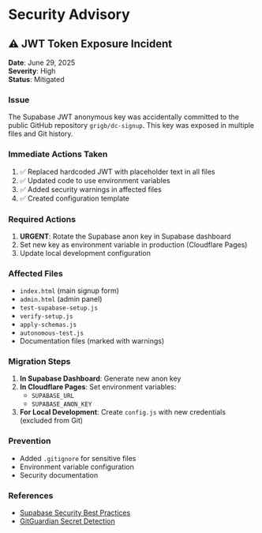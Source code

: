 # Security Advisory

## ⚠️ JWT Token Exposure Incident

**Date**: June 29, 2025  
**Severity**: High  
**Status**: Mitigated  

### Issue
The Supabase JWT anonymous key was accidentally committed to the public GitHub repository `grigb/dc-signup`. This key was exposed in multiple files and Git history.

### Immediate Actions Taken
1. ✅ Replaced hardcoded JWT with placeholder text in all files
2. ✅ Updated code to use environment variables 
3. ✅ Added security warnings in affected files
4. ✅ Created configuration template

### Required Actions
1. **URGENT**: Rotate the Supabase anon key in Supabase dashboard
2. Set new key as environment variable in production (Cloudflare Pages)
3. Update local development configuration

### Affected Files
- `index.html` (main signup form)
- `admin.html` (admin panel)
- `test-supabase-setup.js`
- `verify-setup.js`
- `apply-schemas.js`
- `autonomous-test.js`
- Documentation files (marked with warnings)

### Migration Steps
1. **In Supabase Dashboard**: Generate new anon key
2. **In Cloudflare Pages**: Set environment variables:
   - `SUPABASE_URL`
   - `SUPABASE_ANON_KEY`
3. **For Local Development**: Create `config.js` with new credentials (excluded from Git)

### Prevention
- Added `.gitignore` for sensitive files
- Environment variable configuration
- Security documentation

### References
- [Supabase Security Best Practices](https://supabase.com/docs/guides/auth/security)
- [GitGuardian Secret Detection](https://gitguardian.com/)